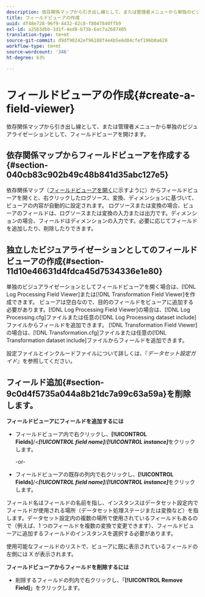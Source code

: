 ```yaml
---
description: 依存関係マップから引き出し線として、または管理者メニューから単独のビジュアライゼーションとして、フィールドビューアを開けます。
title: フィールドビューアの作成
uuid: df48e728-96f9-4432-82c8-f8047840ffb9
exl-id: a2563dbb-1d1f-4ed8-b73b-6ac7a2687405
translation-type: tm+mt
source-git-commit: d9df90242ef96188f4e4b5e6d04cfef196b0a628
workflow-type: tm+mt
source-wordcount: '346'
ht-degree: 63%

---
```


# フィールドビューアの作成{#create-a-field-viewer}

依存関係マップから引き出し線として、または管理者メニューから単独のビジュアライゼーションとして、フィールドビューアを開けます。

## 依存関係マップからフィールドビューアを作成する{#section-040cb83c902b49c48b841d35abc127e5}

依存関係マップ（[フィールドビューアを開く](../../../../../home/c-get-started/c-admin-intrf/c-dataset-mgrs/c-dep-maps/c-opn-field-vwrs.md#concept-0f0738ac50804a33818487222c337c27)に示すように）からフィールドビューアを開くと、右クリックしたログソース、変換、ディメンションに基づいて、ビューアの内容が自動的に設定されます。 ログソースまたは変換の場合、ビューアのフィールドは、ログソースまたは変換の入力または出力です。ディメンションの場合、フィールドはディメンションの入力です。必要に応じてフィールドを追加したり、削除したりできます。

## 独立したビジュアライゼーションとしてのフィールドビューアの作成{#section-11d10e46631d4fdca45d7534336e1e80}

単独のビジュアライゼーションとしてフィールドビューアを開く場合は、[!DNL Log Processing Field Viewer]または[!DNL Transformation Field Viewer]を作成できます。 ビューアは空白なので、目的のフィールドをビューアに追加する必要があります。[!DNL Log Processing Field Viewer]の場合は、[!DNL Log Processing.cfg]ファイルまたは任意の[!DNL Log Processing dataset include]ファイルからフィールドを追加できます。 [!DNL Transformation Field Viewer]の場合は、[!DNL Transformation.cfg]ファイルまたは任意の[!DNL Transformation dataset include]ファイルからフィールドを追加できます。

設定ファイルとインクルードファイルについて詳しくは、『*データセット設定ガイド*』を参照してください。

## フィールド追加{#section-9c0d4f5735a044a8b21dc7a99c63a59a}を削除します。

**フィールドビューアにフィールドを追加するには**

* フィールドビューア内で右クリックし、**[!UICONTROL Fields]**/*&lt;**[!UICONTROL field name]***/***[!UICONTROL instance]***&#x200B;をクリックします。

   -or-

* フィールドビューアの既存の列内で右クリックし、**[!UICONTROL Fields]**/*&lt;**[!UICONTROL field name]***/***[!UICONTROL instance]***&#x200B;をクリックします。

フィールド名はフィールドの名前を指し、インスタンスはデータセット設定内でフィールドが使用される場所（データセット処理ステージまたは変換など）を指します。データセット設定内の複数の場所で使用されているフィールドもあるので（例えば、1 つのフィールドを複数の変換で変更できます）、フィールドビューアに追加するフィールドのインスタンスを選択する必要があります。

使用可能なフィールドのリストで、ビューアに既に表示されているフィールドの左側には X が表示されます。

**フィールドビューアからフィールドを削除するには**

* 削除するフィールドの列内で右クリックし、「**[!UICONTROL Remove Field]**」をクリックします。

